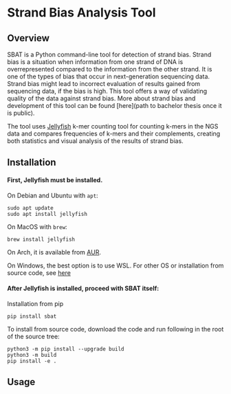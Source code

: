 # Strand Bias Analysis Tool

## Overview
SBAT is a Python command-line tool for detection of strand bias. 
Strand bias is a situation when information from one strand of DNA is overrepresented compared to the information from 
the other strand. It is one of the types of bias that occur in next-generation sequencing data. Strand bias might lead 
to incorrect evaluation of results gained from sequencing data, if the bias is high. 
This tool offers a way of validating quality of the data against strand bias. More about strand bias and development 
of this tool can be found  [here](path to bachelor thesis once it is public). 

The tool uses [Jellyfish](https://github.com/gmarcais/Jellyfish) k-mer counting tool for counting k-mers in the NGS data and compares frequencies of k-mers 
and their complements, creating both statistics and visual analysis of the results of strand bias. 


## Installation 
#### First, <b>Jellyfish</b> must be installed. 
On Debian and Ubuntu with `apt`:
```Shell
sudo apt update
sudo apt install jellyfish
```

On MacOS with `brew`:
```Shell
brew install jellyfish
```

On Arch, it is available from [AUR](https://aur.archlinux.org/packages/jellyfish/).

On Windows, the best option is to use WSL. For other OS or installation from source code, see [here](https://github.com/gmarcais/Jellyfish)

#### After Jellyfish is installed, proceed with SBAT itself:
Installation from pip
```Shell
pip install sbat
```

To install from source code, download the code and run following in the root of the source tree:
```Shell
python3 -m pip install --upgrade build
python3 -m build
pip install -e .
```

## Usage
